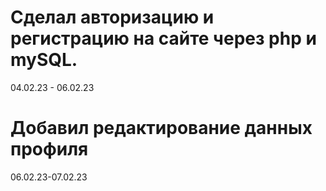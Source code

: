 # Cделал авторизацию и регистрацию на сайте через php и mySQL. 
04.02.23 - 06.02.23
# Добавил редактирование данных профиля
06.02.23-07.02.23